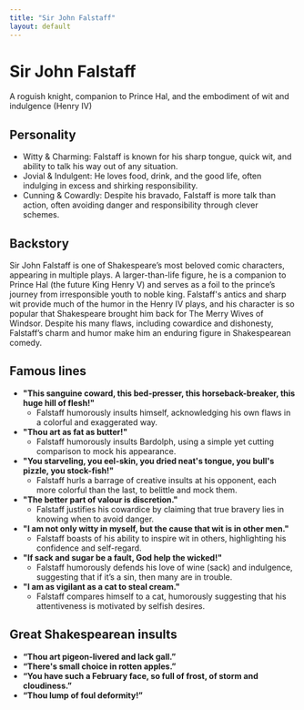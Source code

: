 ```yaml
---
title: "Sir John Falstaff"
layout: default
---
```


<link rel="stylesheet" href="https://fonts.googleapis.com/css2?family=EB+Garamond&display=swap">
<link rel="stylesheet" href="styles.css">

# Sir John Falstaff

A roguish knight, companion to Prince Hal, and the embodiment of wit and indulgence (Henry IV)

## Personality

* Witty & Charming: Falstaff is known for his sharp tongue, quick wit, and ability to talk his way out of any situation.  
* Jovial & Indulgent: He loves food, drink, and the good life, often indulging in excess and shirking responsibility.  
* Cunning & Cowardly: Despite his bravado, Falstaff is more talk than action, often avoiding danger and responsibility through clever schemes.

## Backstory

Sir John Falstaff is one of Shakespeare’s most beloved comic characters, appearing in multiple plays. A larger-than-life figure, he is a companion to Prince Hal (the future King Henry V) and serves as a foil to the prince’s journey from irresponsible youth to noble king. Falstaff's antics and sharp wit provide much of the humor in the Henry IV plays, and his character is so popular that Shakespeare brought him back for The Merry Wives of Windsor. Despite his many flaws, including cowardice and dishonesty, Falstaff’s charm and humor make him an enduring figure in Shakespearean comedy.

## Famous lines

- **"This sanguine coward, this bed-presser, this horseback-breaker, this huge hill of flesh\!"**  
  * Falstaff humorously insults himself, acknowledging his own flaws in a colorful and exaggerated way.  
- **"Thou art as fat as butter\!"**  
  * Falstaff humorously insults Bardolph, using a simple yet cutting comparison to mock his appearance.  
- **"You starveling, you eel-skin, you dried neat's tongue, you bull's pizzle, you stock-fish\!"**  
  * Falstaff hurls a barrage of creative insults at his opponent, each more colorful than the last, to belittle and mock them.  
- **"The better part of valour is discretion."**  
  * Falstaff justifies his cowardice by claiming that true bravery lies in knowing when to avoid danger.  
- **"I am not only witty in myself, but the cause that wit is in other men."**  
  * Falstaff boasts of his ability to inspire wit in others, highlighting his confidence and self-regard.  
- **"If sack and sugar be a fault, God help the wicked\!"**  
  * Falstaff humorously defends his love of wine (sack) and indulgence, suggesting that if it’s a sin, then many are in trouble.  
- **"I am as vigilant as a cat to steal cream."**  
  * Falstaff compares himself to a cat, humorously suggesting that his attentiveness is motivated by selfish desires.

## Great Shakespearean insults

* **“Thou art pigeon-livered and lack gall.”**  
* **“There's small choice in rotten apples.”**  
* **“You have such a February face, so full of frost, of storm and cloudiness.”**  
* **“Thou lump of foul deformity\!”**
